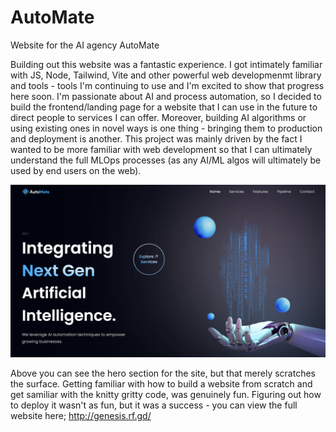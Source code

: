 # AutoMate
Website for the AI agency AutoMate

Building out this website was a fantastic experience. I got intimately familiar with JS, Node, Tailwind, Vite and other powerful web developmenmt library and tools - tools I'm continuing to use and I'm excited to show that progress here soon. I'm passionate about AI and process automation, so I decided to build the frontend/landing page for a website that I can use in the future to direct people to services I can offer. Moreover, building AI algorithms or using existing ones in novel ways is one thing - bringing them to production and deployment is another. This project was mainly driven by the fact I wanted to be more familiar with web development so that I can ultimately understand the full MLOps processes (as any AI/ML algos will ultimately be used by end users on the web). 

![AutoMate Hero Section](automate-pics/Screenshot%202023-11-22%20at%208.10.17%20PM.png)


Above you can see the hero section for the  site, but that merely scratches the surface. Getting familiar with how to build a website from scratch and get samiliar with the knitty gritty code, was genuinely fun. Figuring out how to deploy it wasn't as fun, but it was a success - you can view the full website here; http://genesis.rf.gd/ 
